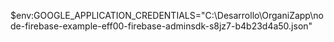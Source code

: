 $env:GOOGLE_APPLICATION_CREDENTIALS="C:\Desarrollo\OrganiZapp\node-firebase-example-eff00-firebase-adminsdk-s8jz7-b4b23d4a50.json"